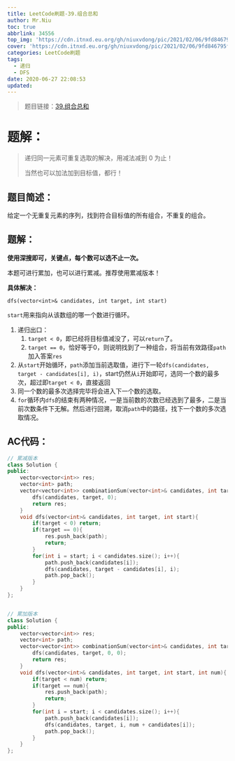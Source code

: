 ```yaml
---
title: LeetCode刷题-39.组合总和
author: Mr.Niu
toc: true
abbrlink: 34556
top_img: 'https://cdn.itnxd.eu.org/gh/niuxvdong/pic/2021/02/06/9fd846795f34be8edc6238ce1ef30584.png'
cover: 'https://cdn.itnxd.eu.org/gh/niuxvdong/pic/2021/02/06/9fd846795f34be8edc6238ce1ef30584.png'
categories: LeetCode刷题
tags:
  - 递归
  - DFS
date: 2020-06-27 22:08:53
updated:
---
```






















> 题目链接：[39.组合总和](https://leetcode-cn.com/problems/combination-sum/)



# 题解：



> 递归同一元素可重复选取的解决，用减法减到 0 为止！
>
> 当然也可以加法加到目标值，都行！



## 题目简述：

给定一个无重复元素的序列，找到符合目标值的所有组合，不重复的组合。

## 题解：

**使用深搜即可，关键点，每个数可以选不止一次。**

本题可进行累加，也可以进行累减。推荐使用累减版本！

**具体解决：**

`dfs(vector<int>& candidates, int target, int start)`

`start`用来指向从该数组的哪一个数进行循环。

1. 递归出口：
   1. `target < 0`，即已经将目标值减没了，可以`return`了。
   2. `target == 0`，恰好等于0，则说明找到了一种组合，将当前有效路径`path`加入答案`res`
2. 从`start`开始循环，`path`添加当前选取值，进行下一轮`dfs(candidates, target - candidates[i], i)`，start仍然从`i`开始即可，选同一个数的最多次，超过即`target < 0`，直接返回
3. 同一个数的最多次选择完毕将会进入下一个数的选取。
4. `for`循环内`dfs`的结束有两种情况，一是当前数的次数已经选到了最多，二是当前次数条件下无解。然后进行回溯，取消`path`中的路径，找下一个数的多次选取情况。

## AC代码：



```c++
// 累减版本
class Solution {
public:
    vector<vector<int>> res;
    vector<int> path;
    vector<vector<int>> combinationSum(vector<int>& candidates, int target) {
        dfs(candidates, target, 0);
        return res;
    }
    void dfs(vector<int>& candidates, int target, int start){
        if(target < 0) return;
        if(target == 0){
            res.push_back(path);
            return;
        }
        for(int i = start; i < candidates.size(); i++){
            path.push_back(candidates[i]);
            dfs(candidates, target - candidates[i], i);
            path.pop_back();
        }
    }
};


// 累加版本
class Solution {
public:
    vector<vector<int>> res;
    vector<int> path;
    vector<vector<int>> combinationSum(vector<int>& candidates, int target) {
        dfs(candidates, target, 0, 0);
        return res;
    }
    void dfs(vector<int>& candidates, int target, int start, int num){
        if(target < num) return;
        if(target == num){
            res.push_back(path);
            return;
        }
        for(int i = start; i < candidates.size(); i++){
            path.push_back(candidates[i]);
            dfs(candidates, target, i, num + candidates[i]);
            path.pop_back();
        }
    }
};
```



